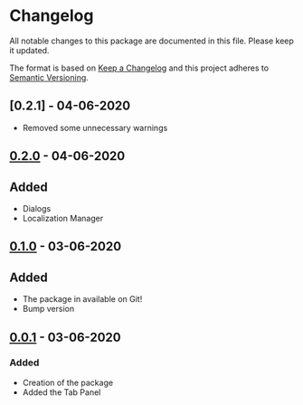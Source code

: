 # Changelog
All notable changes to this package are documented in this file. Please keep it updated.

The format is based on [Keep a Changelog](https://keepachangelog.com/en/1.0.0/) and this project adheres to [Semantic Versioning](https://semver.org/spec/v2.0.0.html).

## [0.2.1] - 04-06-2020
- Removed some unnecessary warnings

## [0.2.0] - 04-06-2020
## Added
- Dialogs
- Localization Manager

## [0.1.0] - 03-06-2020
## Added
- The package in available on Git!
- Bump version

## [0.0.1] - 03-06-2020
### Added
- Creation of the package
- Added the Tab Panel

[0.2.0]: https://github.com/Aye1/Unisloth-Tools/compare/v0.1.0...v0.2.0
[0.1.0]: https://github.com/Aye1/Unisloth-Tools/compare/v0.0.1...v0.1.0
[0.0.1]: https://github.com/Aye1/Unisloth-Tools/releases/tag/v0.0.1
